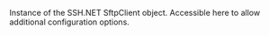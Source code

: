 ﻿Instance of the SSH.NET SftpClient object. Accessible here to allow additional configuration options.